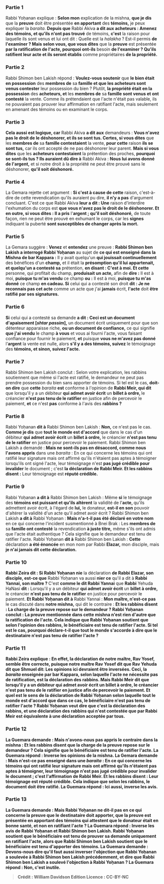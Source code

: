 
### Partie 1
Rabbi Yoḥanan explique : <b>Selon mon</b> explication de la mishna, <b>que je dis</b> que la <b>preuve</b> doit être présentée <b>en apportant</b> des <b>témoins,</b> je peux expliquer la <i>baraita</i>. <b>Depuis que</b> Rabbi Akiva <b>a dit aux acheteurs : Amenez des témoins, et qu'ils n'ont pas trouvé</b> de témoins, <b>c'est</b> la raison pour laquelle ils sont venus et lui ont dit : Quelle est</b> la <i>halakha</i> ? Est-il permis <b>de l'examiner ? Mais selon vous, que vous dites</b> que la <b>preuve</b> est présentée <b>par la ratification de l'acte, pourquoi ont-ils</b> besoin <b>de l'examiner ? Qu'ils ratifient leur acte et ils seront établis</b> comme propriétaires <b>de la propriété.</b>

### Partie 2
Rabbi Shimon ben Lakish répond : <b>Voulez-vous soutenir</b> que <b>le bien était en possession</b> des <b>membres de</b> sa <b>famille et que les acheteurs sont venus contester</b> leur possession du bien ? Plutôt, <b>la propriété était en la possession</b> des <b>acheteurs, et</b> les <b>membres de</b> sa <b>famille sont venus et ont contesté</b> la vente. Comme ils prétendaient que l'acte n'était pas valable, ils ne pouvaient pas prouver leur affirmation en ratifiant l'acte, mais seulement en amenant des témoins ou en examinant le corps.

### Partie 3
<b>Cela aussi est logique, car</b> Rabbi Akiva <b>a dit aux</b> demandeurs : <b>Vous n'avez pas le droit de le déshonorer, et ils se sont tus. Certes, si vous dites</b> que les <b>membres de</b> sa <b>famille contestaient</b> la vente, <b>pour cette</b> raison <b>ils se sont tus,</b> car ils ont accepté de ne pas déshonorer leur parent. <b>Mais si vous dites</b> que les <b>acheteurs contestaient</b> la prétention des proches, <b>pourquoi se sont-ils tus ? Ils auraient dû dire à</b> Rabbi Akiva : <b>Nous lui avons donné de l'argent,</b> et si notre droit à la propriété ne peut être prouvé sans le déshonorer, <b>qu'il soit déshonoré.</b>

### Partie 4
La Gemara rejette cet argument : <b>Si c'est à cause de cette</b> raison, c'est-à-dire de cette revendication qu'ils auraient pu dire, <b>il n'y a pas</b> d'argument concluant. C'est ce que</b> Rabbi Akiva <b>leur a dit : Une</b> raison d'interdire l'exhumation du corps est <b>que vous n'avez pas le droit de le déshonorer. Et en outre, si vous dites : Il a pris</b> l'<b>argent ; qu'il soit déshonoré,</b> de toute façon, rien ne peut être prouvé en exhumant le corps, car les <b>signes</b> indiquant la puberté <b>sont susceptibles de changer après la mort.</b>

### Partie 5
La Gemara suggère : <b>Venez</b> et <b>entendez</b> une preuve : <b>Rabbi Shimon ben Lakish a interrogé Rabbi Yoḥanan</b> au sujet de <b>ce qui est enseigné dans la Mishna de bar Kappara :</b> Il y avait quelqu'un <b>qui jouissait continuellement</b> des bénéfices d'un <b>champ,</b> et il était la <b>présomption qu'il lui appartenait, et quelqu'un a contesté sa</b> prétention, <b>en disant : C'est à moi. Et cette</b> personne, qui profitait du champ, <b>produisait un acte,</b> afin de <b>dire :</b> Il est à moi, <b>puisque tu m'as vendu</b> ce champ <b>ou :</b> Il est à moi, <b>puisque tu m'as donné</b> ce champ <b>en cadeau. Si</b> celui qui a contesté son droit <b>dit : Je ne reconnais pas cet acte</b> comme un acte que j'ai <b>jamais</b> écrit, <b>l'acte</b> doit <b>être ratifié par ses signatures.</b>

### Partie 6
<b>Si</b> celui qui a contesté sa demande <b>a dit : Ceci est un document d'apaisement [<i>shtar passim</i>],</b> un document écrit uniquement pour que son détenteur apparaisse riche, <b>ou un document de confiance,</b> ce qui signifie <b>que j'ai vendu</b> le champ <b>à vous</b> et vous ai fourni l'acte, vous faisant confiance pour fournir le paiement, <b>et</b> puisque <b>vous ne m'avez pas donné</b> l'<b>argent</b> la vente est nulle, alors <b>s'il y a des témoins, suivez</b> le témoignage des <b>témoins, et sinon, suivez l'acte. </b>

### Partie 7
Rabbi Shimon ben Lakish conclut : Selon votre explication, les rabbins soutiennent que même si l'acte est ratifié, le demandeur ne peut pas prendre possession du bien sans apporter de témoins. Si tel est le cas, <b>doit-on dire</b> que <b>cette</b> <i>baraita</i> <b>est</b> conforme à l'opinion de <b>Rabbi Meir, qui dit</b> que lorsqu'il y a un débiteur <b>qui admet avoir écrit</b> un <b>billet à ordre, </b> le créancier <b>n'est pas tenu de le ratifier</b> en justice afin de percevoir le paiement, <b>et</b> ce n'est <b>pas</b> conforme à l'avis des <b>rabbins ? </b>

### Partie 8
Rabbi Yoḥanan <b>dit à</b> Rabbi Shimon ben Lakish : <b>Non,</b> ce n'est pas le cas. <b>Comme je dis</b> que <b>tout le monde est d'accord</b> que dans le cas d'un débiteur <b>qui admet avoir écrit</b> un <b>billet à ordre,</b> le créancier <b>n'est pas tenu de le ratifier</b> en justice pour percevoir le paiement. Rabbi Shimon ben Lakish a demandé : <b>Mais ne sont-ils pas en désaccord, comme nous l'avons appris</b> dans une <i>baraita</i> : En ce qui concerne les témoins qui ont ratifié leur signature mais ont affirmé qu'ils n'étaient pas aptes à témoigner lorsqu'ils ont signé l'acte, leur témoignage n'est <b>pas jugé crédible pour invalider</b> le document ; c'est <b>la déclaration de Rabbi Meir. Et les rabbins disent :</b> Leur témoignage est <b>réputé crédible.</b>

### Partie 9
Rabbi Yoḥanan <b>a dit à</b> Rabbi Shimon ben Lakish : Même <b>si</b> le témoignage des <b>témoins est puissant et qu'ils altèrent</b> la validité de l'<b>acte, </b> qu'ils admettent avoir écrit, à l'égard de <b>lui,</b> le donateur, <b>est-il en son</b> pouvoir d'altérer la validité d'un acte qu'il admet avoir écrit ? Rabbi Shimon ben Lakish <b>a dit à</b> Rabbi Yoḥanan : <b>Mais n'a-t-il pas été déclaré en votre nom</b> en ce qui concerne l'incident susmentionné à Bnei Brak : Les <b>membres de</b> sa <b>famille ont contesté</b> la revendication <b>à juste titre,</b> même s'ils ont admis que l'acte était authentique ? Cela signifie que le demandeur est tenu de ratifier l'acte. Rabbi Yoḥanan <b>dit à</b> Rabbi Shimon ben Lakish : <b>Cette</b> déclaration <b>a été énoncée</b> en mon nom par Rabbi <b>Elazar,</b> mon disciple, mais <b>je n'ai jamais dit cette déclaration.</b>

### Partie 10
<b>Rabbi Zeira dit : Si Rabbi Yoḥanan nie</b> la déclaration <b>de Rabbi Elazar, son disciple, est-ce que</b> Rabbi Yoḥanan va aussi <b>nier ce</b> qu'il a dit à <b>Rabbi Yannai, son maître ? </b> C'est <b>comme le dit Rabbi Yannai</b> que <b>Rabbi</b> Yehuda HaNasi <b>dit :</b> Lorsqu'il y a un débiteur <b>qui admet avoir écrit</b> un <b>billet à ordre,</b> le créancier <b>n'est pas tenu de le ratifier</b> en justice pour percevoir le paiement. <b>Et Rabbi Yoḥanan dit à</b> Rabbi Yannai : <b>Mon maître, n'est-ce pas</b> le cas discuté dans <b>notre mishna,</b> qui dit le contraire : <b>Et les rabbins disent : La charge de la preuve repose sur le demandeur ? Rabbi Yoḥanan conclut : La <b>preuve</b> mentionnée dans cette mishna <b>n'est rien d'autre</b> que la <b>ratification de l'acte.</b> Cela indique que Rabbi Yoḥanan soutient que selon l'opinion des rabbins, le bénéficiaire est tenu de ratifier l'acte. Si tel est le cas, pourquoi déclare-t-il que tout le monde s'accorde à dire que le destinataire n'est pas tenu de ratifier l'acte ?

### Partie 11
Rabbi Zeira explique : <b>En effet, la déclaration de notre maître,</b> Rav <b>Yosef, semble</b> être correcte, <b>puisque notre maître</b> Rav <b>Yosef dit</b> que <b>Rav Yehuda dit</b> que <b>Shmuel dit:</b> Les opinions ici devraient être inversées. <b>Ceci,</b> la <i>baraita</i> enseignée par bar Kappara, selon laquelle l'acte ne nécessite pas de ratification, <b>est la déclaration des rabbins. Mais Rabbi Meir dit</b> que lorsqu'il y a un débiteur <b>qui admet avoir écrit</b> un <b>billet à ordre,</b> le créancier <b>n'est pas tenu de le ratifier</b> en justice afin de percevoir le paiement. <b>Et quel</b> est le sens de la déclaration de Rabbi Yoḥanan selon laquelle <b>tout le monde est d'accord</b> que dans ce cas, le bénéficiaire n'est pas tenu de ratifier l'acte ? Rabbi Yoḥanan veut dire que c'est la déclaration des rabbins, et une déclaration <b>des rabbins qui</b> n'est contestée que <b>par Rabbi Meir est</b> équivalente à <b>une déclaration</b> acceptée <b>par tous.</b>

### Partie 12
La Guemara demande : <b>Mais n'avons-nous pas appris le contraire</b> dans la mishna : <b>Et les rabbins disent</b> que <b>la charge de la preuve repose sur le demandeur ?</b> Cela signifie que le bénéficiaire est tenu de ratifier l'acte. La Guemara répond : <b>Inverse</b> les opinions de la mishna. La Gemara demande : <b>Mais n'est-ce pas enseigné</b> dans une <i>baraita</i> : En ce qui concerne les témoins qui ont ratifié leur signature mais ont affirmé qu'ils n'étaient pas aptes à témoigner, leur témoignage n'est <b>pas jugé crédible pour invalider</b> le document ; c'est <b>l'affirmation de Rabbi Meir. Et les rabbins disent :</b> Leur témoignage est <b>réputé crédible.</b> Cela indique que selon les rabbins, le document doit être ratifié. La Guemara répond : Ici aussi, <b>inverse</b> les avis.

### Partie 13
La Guemara demande : <b>Mais Rabbi Yoḥanan ne dit-il pas</b> en ce qui concerne la preuve que le destinataire doit apporter, que la <b>preuve</b> est présentée <b>en apportant</b> des <b>témoins</b> qui attestent que le donateur était en bonne santé, et non en ratifiant l'acte ? La Guemara répond : <b>Inverse</b> les avis de Rabbi Yoḥanan et Rabbi Shimon ben Lakish. Rabbi Yoḥanan soutient que le bénéficiaire est tenu de prouver sa demande uniquement en ratifiant l'acte, alors que Rabbi Shimon ben Lakish soutient que le bénéficiaire est tenu d'apporter des témoins. La Guemara demande : <b>Devons-nous dire</b> qu'il faut <b>aussi inverser l'objection</b> que Rabbi Yoḥanan a soulevée à Rabbi Shimon ben Lakish précédemment, et dire que Rabbi Shimon ben Lakish a soulevé l'objection à Rabbi Yoḥanan ? La Guemara répond : <b>Non,</b> c'est inutile.

>Crédit : William Davidson Edition
>Licence : CC-BY-NC